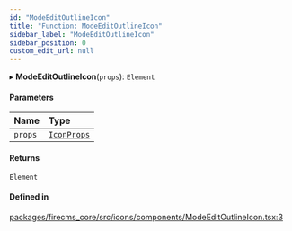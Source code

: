 ```yaml
---
id: "ModeEditOutlineIcon"
title: "Function: ModeEditOutlineIcon"
sidebar_label: "ModeEditOutlineIcon"
sidebar_position: 0
custom_edit_url: null
---
```


▸ **ModeEditOutlineIcon**(`props`): `Element`

#### Parameters

| Name | Type |
| :------ | :------ |
| `props` | [`IconProps`](../types/IconProps.md) |

#### Returns

`Element`

#### Defined in

[packages/firecms_core/src/icons/components/ModeEditOutlineIcon.tsx:3](https://github.com/FireCMSco/firecms/blob/d45f3739/packages/firecms_core/src/icons/components/ModeEditOutlineIcon.tsx#L3)
